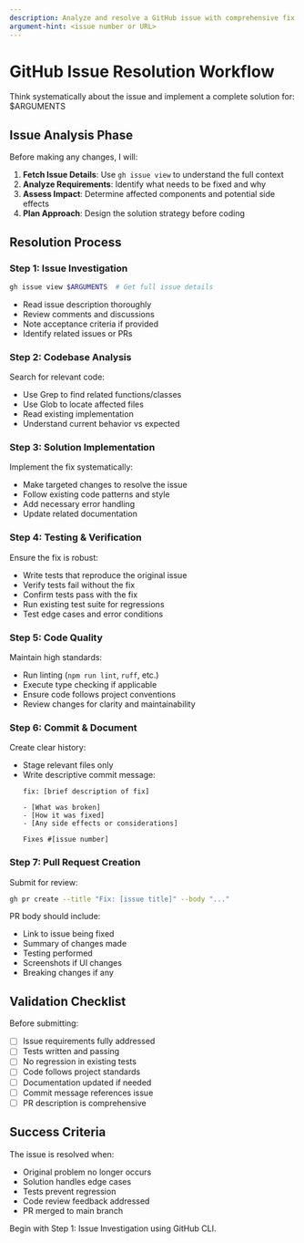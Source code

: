 ```yaml
---
description: Analyze and resolve a GitHub issue with comprehensive fix and testing
argument-hint: <issue number or URL>
---
```


# GitHub Issue Resolution Workflow

Think systematically about the issue and implement a complete solution for: $ARGUMENTS

## Issue Analysis Phase

Before making any changes, I will:
1. **Fetch Issue Details**: Use `gh issue view` to understand the full context
2. **Analyze Requirements**: Identify what needs to be fixed and why
3. **Assess Impact**: Determine affected components and potential side effects
4. **Plan Approach**: Design the solution strategy before coding

## Resolution Process

### Step 1: Issue Investigation
```bash
gh issue view $ARGUMENTS  # Get full issue details
```
- Read issue description thoroughly
- Review comments and discussions
- Note acceptance criteria if provided
- Identify related issues or PRs

### Step 2: Codebase Analysis
Search for relevant code:
- Use Grep to find related functions/classes
- Use Glob to locate affected files
- Read existing implementation
- Understand current behavior vs expected

### Step 3: Solution Implementation
Implement the fix systematically:
- Make targeted changes to resolve the issue
- Follow existing code patterns and style
- Add necessary error handling
- Update related documentation

### Step 4: Testing & Verification
Ensure the fix is robust:
- Write tests that reproduce the original issue
- Verify tests fail without the fix
- Confirm tests pass with the fix
- Run existing test suite for regressions
- Test edge cases and error conditions

### Step 5: Code Quality
Maintain high standards:
- Run linting (`npm run lint`, `ruff`, etc.)
- Execute type checking if applicable
- Ensure code follows project conventions
- Review changes for clarity and maintainability

### Step 6: Commit & Document
Create clear history:
- Stage relevant files only
- Write descriptive commit message:
  ```
  fix: [brief description of fix]
  
  - [What was broken]
  - [How it was fixed]
  - [Any side effects or considerations]
  
  Fixes #[issue number]
  ```

### Step 7: Pull Request Creation
Submit for review:
```bash
gh pr create --title "Fix: [issue title]" --body "..."
```

PR body should include:
- Link to issue being fixed
- Summary of changes made
- Testing performed
- Screenshots if UI changes
- Breaking changes if any

## Validation Checklist

Before submitting:
- [ ] Issue requirements fully addressed
- [ ] Tests written and passing
- [ ] No regression in existing tests
- [ ] Code follows project standards
- [ ] Documentation updated if needed
- [ ] Commit message references issue
- [ ] PR description is comprehensive

## Success Criteria

The issue is resolved when:
- Original problem no longer occurs
- Solution handles edge cases
- Tests prevent regression
- Code review feedback addressed
- PR merged to main branch

Begin with Step 1: Issue Investigation using GitHub CLI.